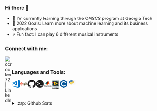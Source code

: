 ### Hi there 👋

<!--
**ccrocker72/ccrocker72** is a ✨ _special_ ✨ repository because its `README.md` (this file) appears on your GitHub profile.
-->
- 🌱 I’m currently learning through the OMSCS program at Georgia Tech
- 🥅 2022 Goals: Learn more about machine learning and its business applications
- ⚡ Fun fact: I can play 6 different musical instruments

### Connect with me:

[<img align="left" alt="ccrocker72 | LinkedIn" width="22px" src="https://cdn.jsdelivr.net/npm/simple-icons@v3/icons/linkedin.svg" />][linkedin]

<br />

### Languages and Tools:

<img align="left" alt="Visual Studio Code" width="26px" src="visual-studio-code.png" />
<img align="left" alt="Git" width="26px" src="git.png" />
<img align="left" alt="GitHub" width="26px" src="github.png" />
<img align="left" alt="Terminal" width="26px" src="terminal.png" />
<img align="left" alt="Matlab" width="26px" src="matlab.png" />
<img align="left" alt="LabView" width="26px" src="LabView.jpg" />
<img align="left" alt="C" width="26px" src="C.png" />
<img align="left" alt="Python" width="26px" src="python.jpg" />


<br />
<br />
<br />
<br />

<details>
  <summary>:zap: Github Stats</summary>

  <img align="left" alt="ccrocker72's Github Stats" src="https://github-readme-stats.vercel.app/api?username=ccrocker72&show_icons=true&hide_border=true" />

</details>


[linkedin]: https://www.linkedin.com/in/christopher-crocker-205a2b8a/
